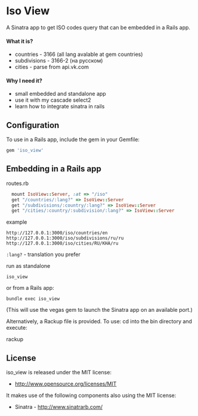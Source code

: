 Iso View
===============
A Sinatra app to get ISO codes query that can be embedded in a Rails app.

#### What it is?

* countries       - 3166 (all lang avalable at gem countries)
* subdivisions    - 3166-2 (на русском)
* cities          - parse from api.vk.com

#### Why I need it?

* small embedded and standalone app
* use it with my cascade select2
* learn how to integrate sinatra in rails


Configuration
-------------

To use in a Rails app, include the gem in your Gemfile:

``` ruby
gem 'iso_view'
```


Embedding in a Rails app
------------------------

routes.rb

``` ruby
  mount IsoView::Server, :at => "/iso"
  get "/countries/:lang?" => IsoView::Server
  get "/subdivisions/:country/:lang?" => IsoView::Server
  get "/cities/:country/:subdivision/:lang?" => IsoView::Server
```

example

    http://127.0.0.1:3000/iso/countries/en
    http://127.0.0.1:3000/iso/subdivisions/ru/ru
    http://127.0.0.1:3000/iso/cities/RU/KHA/ru

`:lang?` - translation you prefer

run as standalone

    iso_view

or from a Rails app:

    bundle exec iso_view

(This will use the vegas gem to launch the Sinatra app on an available port.)

Alternatively, a Rackup file is provided.  To use: cd into the bin directory and execute:

rackup

License
------------------------

iso_view is released under the MIT license:

* http://www.opensource.org/licenses/MIT

It makes use of the following components also using the MIT license:

* Sinatra - http://www.sinatrarb.com/

